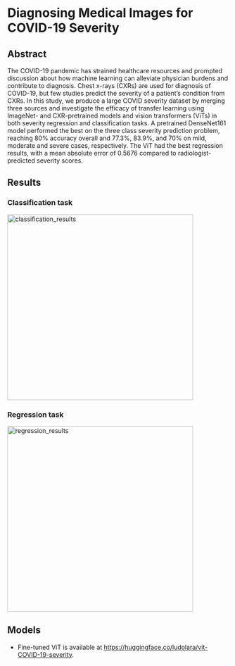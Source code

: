 # Diagnosing Medical Images for COVID-19 Severity

## Abstract

The COVID-19 pandemic has strained healthcare resources and prompted discussion about how machine learning can alleviate physician burdens and contribute to diagnosis. Chest x-rays (CXRs) are used for diagnosis of COVID-19, but few studies predict the severity of a patient’s condition from CXRs. In this study, we produce a large COVID severity dataset by merging three sources and investigate the efficacy of transfer learning using ImageNet- and CXR-pretrained models and vision transformers (ViTs) in both severity regression and classification tasks. A pretrained DenseNet161 model performed the best on the three class severity prediction problem, reaching 80% accuracy overall and 77.3%, 83.9%, and 70% on mild, moderate and severe cases, respectively. The ViT had the best regression results, with a mean absolute error of 0.5676 compared to radiologist-predicted severity scores.

## Results

### Classification task
<img width="422" alt="classification_results" src="https://user-images.githubusercontent.com/14030344/235335107-adc56768-bb85-4985-923e-b79d795a01f6.png">

### Regression task
<img width="422" alt="regression_results" src="https://user-images.githubusercontent.com/14030344/235335149-8ef9874a-9c45-4f2a-a9b2-4165efc05ccc.png">

## Models
- Fine-tuned ViT is available at https://huggingface.co/ludolara/vit-COVID-19-severity.
